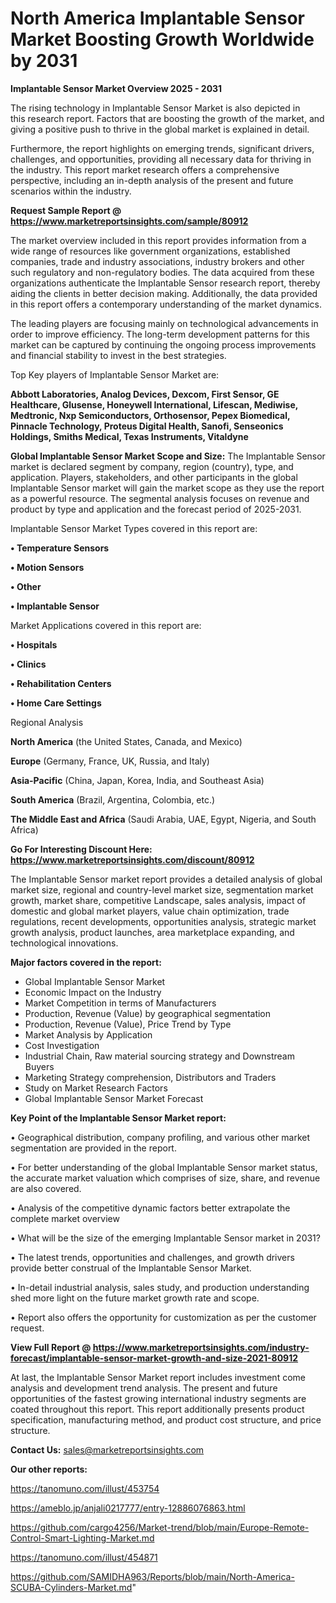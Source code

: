 # North America Implantable Sensor Market Boosting Growth Worldwide by 2031

<Strong> Implantable Sensor Market Overview 2025 - 2031</strong>

The rising technology in Implantable Sensor Market is also depicted in this research report. Factors that are boosting the growth of the market, and giving a positive push to thrive in the global market is explained in detail.

Furthermore, the report highlights on emerging trends, significant drivers, challenges, and opportunities, providing all necessary data for thriving in the industry. This report market research offers a comprehensive perspective, including an in-depth analysis of the present and future scenarios within the industry.

<strong>Request Sample Report @ <a href=https://www.marketreportsinsights.com/sample/80912>https://www.marketreportsinsights.com/sample/80912</a></strong>

The market overview included in this report provides information from a wide range of resources like government organizations, established companies, trade and industry associations, industry brokers and other such regulatory and non-regulatory bodies. The data acquired from these organizations authenticate the Implantable Sensor research report, thereby aiding the clients in better decision making. Additionally, the data provided in this report offers a contemporary understanding of the market dynamics.

The leading players are focusing mainly on technological advancements in order to improve efficiency. The long-term development patterns for this market can be captured by continuing the ongoing process improvements and financial stability to invest in the best strategies.

Top Key players of Implantable Sensor Market are:

<strong>Abbott Laboratories, Analog Devices, Dexcom, First Sensor, GE Healthcare, Glusense, Honeywell International, Lifescan, Mediwise, Medtronic, Nxp Semiconductors, Orthosensor, Pepex Biomedical, Pinnacle Technology, Proteus Digital Health, Sanofi, Senseonics Holdings, Smiths Medical, Texas Instruments, Vitaldyne</strong>

<strong><b>Global Implantable Sensor Market Scope and Size:</b></strong>
The Implantable Sensor market is declared segment by company, region (country), type, and application. Players, stakeholders, and other participants in the global Implantable Sensor market will gain the market scope as they use the report as a powerful resource. The segmental analysis focuses on revenue and product by type and application and the forecast period of 2025-2031.

Implantable Sensor Market Types covered in this report are:

<strong>• Temperature Sensors

• Motion Sensors

• Other

• Implantable Sensor</strong>

Market Applications covered in this report are:

<strong>• Hospitals

• Clinics

• Rehabilitation Centers

• Home Care Settings</strong> 

Regional Analysis

<strong>North America</strong> (the United States, Canada, and Mexico)

<strong>Europe</strong> (Germany, France, UK, Russia, and Italy)

<strong>Asia-Pacific</strong> (China, Japan, Korea, India, and Southeast Asia)

<strong>South America</strong> (Brazil, Argentina, Colombia, etc.)

<strong>The Middle East and Africa</strong> (Saudi Arabia, UAE, Egypt, Nigeria, and South Africa)

<strong>Go For Interesting Discount Here: <a href=https://www.marketreportsinsights.com/discount/80912>https://www.marketreportsinsights.com/discount/80912</a></strong>

The Implantable Sensor market report provides a detailed analysis of global market size, regional and country-level market size, segmentation market growth, market share, competitive Landscape, sales analysis, impact of domestic and global market players, value chain optimization, trade regulations, recent developments, opportunities analysis, strategic market growth analysis, product launches, area marketplace expanding, and technological innovations.

<strong><b>Major factors covered in the report:</b></strong>
<ul>
  <li>Global Implantable Sensor Market </li>
  <li>Economic Impact on the Industry</li>
  <li>Market Competition in terms of Manufacturers</li>
  <li>Production, Revenue (Value) by geographical segmentation</li>
  <li>Production, Revenue (Value), Price Trend by Type</li>
  <li>Market Analysis by Application</li>
  <li>Cost Investigation</li>
  <li>Industrial Chain, Raw material sourcing strategy and Downstream Buyers</li>
  <li>Marketing Strategy comprehension, Distributors and Traders</li>
  <li>Study on Market Research Factors</li>
  <li>Global Implantable Sensor Market Forecast</li>
</ul>

<strong><b>Key Point of the Implantable Sensor Market report:</b></strong>

• Geographical distribution, company profiling, and various other market segmentation are provided in the report.

• For better understanding of the global Implantable Sensor market status, the accurate market valuation which comprises of size, share, and revenue are also covered.

• Analysis of the competitive dynamic factors better extrapolate the complete market overview

• What will be the size of the emerging Implantable Sensor market in 2031?

• The latest trends, opportunities and challenges, and growth drivers provide better construal of the Implantable Sensor Market.

• In-detail industrial analysis, sales study, and production understanding shed more light on the future market growth rate and scope.

• Report also offers the opportunity for customization as per the customer request.

<strong><b>View Full Report @ <a href=https://www.marketreportsinsights.com/industry-forecast/implantable-sensor-market-growth-and-size-2021-80912>https://www.marketreportsinsights.com/industry-forecast/implantable-sensor-market-growth-and-size-2021-80912</a></b></strong>


At last, the Implantable Sensor Market report includes investment come analysis and development trend analysis. The present and future opportunities of the fastest growing international industry segments are coated throughout this report. This report additionally presents product specification, manufacturing method, and product cost structure, and price structure.

<strong>Contact Us:</strong>
sales@marketreportsinsights.com

<strong>Our other reports:</strong>

<a href=https://tanomuno.com/illust/453754>https://tanomuno.com/illust/453754</a>

<a href=https://ameblo.jp/anjali0217777/entry-12886076863.html>https://ameblo.jp/anjali0217777/entry-12886076863.html</a>

<a href=https://github.com/cargo4256/Market-trend/blob/main/Europe-Remote-Control-Smart-Lighting-Market.md>https://github.com/cargo4256/Market-trend/blob/main/Europe-Remote-Control-Smart-Lighting-Market.md</a>

<a href=https://tanomuno.com/illust/454871>https://tanomuno.com/illust/454871</a>

<a href=https://github.com/SAMIDHA963/Reports/blob/main/North-America-SCUBA-Cylinders-Market.md>https://github.com/SAMIDHA963/Reports/blob/main/North-America-SCUBA-Cylinders-Market.md</a>"
